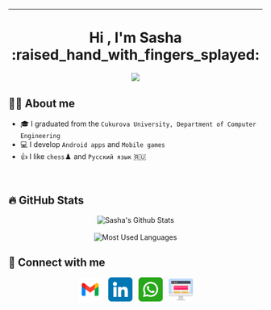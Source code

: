 ___

<h1 align="center">Hi , I'm Sasha :raised_hand_with_fingers_splayed:</h1>
<p align="center">
  <a href="http://oguzhanarsay.com.tr/"><img src="https://readme-typing-svg.herokuapp.com?font=Hobo+Sans&duration=4000&pause=100&lines=Software+Developer;Android+apps+and+Mobile+games;&center=true&width=500&height=50&color=ff006b&weight=200&size=22"></a>
</p>

## :raising_hand_man:  About me

- :mortar_board: I graduated from the `Cukurova University, Department of Computer Engineering`
- :computer: I develop `Android apps` and `Mobile games`
- :thumbsup: I like `chess`:chess_pawn: and `Русский язык` :ru:

<br>
 
## 🔥 GitHub Stats

<p align="center">
	<img alt="Sasha's Github Stats" src="https://github-readme-stats.vercel.app/api?username=oarsay&buefy=radical" height="192px"/>
	<br><br>
	<img alt="Most Used Languages" src="https://github-readme-stats.vercel.app/api/top-langs/?username=oarsay&theme=buefy&layout=compact" height="192px"/>
</p>

## :speech_balloon: Connect with me

<p align="center">
  <a href="mailto:oguzhan.arsay@gmail.com" target=”_blank”><img src="https://github.com/oarsay/oarsay/blob/main/images/gmail.png" width="48px"></a> &nbsp
  <a href="https://www.linkedin.com/in/oarsay/" target=”_blank”><img src="https://github.com/oarsay/oarsay/blob/main/images/linkedin.png" width="48px"></a> &nbsp
  <a href="https://wa.me/905327118280" target="_blank"><img src="https://github.com/oarsay/oarsay/blob/main/images/whatsapp.png" width="48px"></a> &nbsp
  <a href="https://oarsay.github.io/" target="_blank"><img src="https://github.com/oarsay/oarsay/blob/main/images/website.png" width="48px"></a>
</p>
